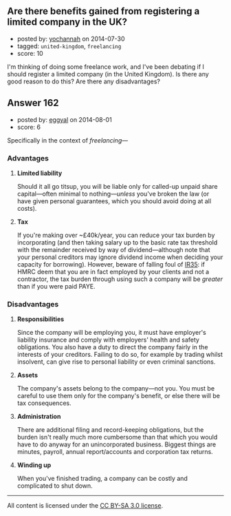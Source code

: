 ## Are there benefits gained from registering a limited company in the UK?

- posted by: [yochannah](https://stackexchange.com/users/1677788/yochannah) on 2014-07-30
- tagged: `united-kingdom`, `freelancing`
- score: 10

<p>I'm thinking of doing some freelance work, and I've been debating if I should register a limited company (in the United Kingdom). Is there any good reason to do this? Are there any disadvantages?</p>



## Answer 162

- posted by: [eggyal](https://stackexchange.com/users/310184/eggyal) on 2014-08-01
- score: 6

<p>Specifically in the context of <em>freelancing</em>&horbar;</p>

<h3>Advantages </h3>

<ol>
<li><p><strong>Limited liability</strong></p>

<p>Should it all go titsup, you will be liable only for called-up unpaid share capital&mdash;often minimal to nothing&mdash;<em>unless</em> you've broken the law (or have given personal guarantees, which you should avoid doing at all costs).</p></li>
<li><p><strong>Tax</strong></p>

<p>If you're making over ~£40k/year, you can reduce your tax burden by incorporating (and then taking salary up to the basic rate tax threshold with the remainder received by way of dividend&mdash;although note that your personal creditors may ignore dividend income when deciding your capacity for borrowing).  However, beware of falling foul of <a href="http://www.hmrc.gov.uk/ir35/">IR35</a>: if HMRC deem that you are in fact employed by your clients and not a contractor, the tax burden through using such a company will be <em>greater</em> than if you were paid PAYE.</p></li>
</ol>

<h3>Disadvantages</h3>

<ol>
<li><p><strong>Responsibilities</strong></p>

<p>Since the company will be employing you, it must have employer's liability insurance and comply with employers' health and safety obligations.  You also have a duty to direct the company fairly in the interests of your creditors.  Failing to do so, for example by trading whilst insolvent, can give rise to personal liability or even criminal sanctions.</p></li>
<li><p><strong>Assets</strong></p>

<p>The company's assets belong to the company&mdash;not you.  You must be careful to use them only for the company's benefit, or else there will be tax consequences.</p></li>
<li><p><strong>Administration</strong></p>

<p>There are additional filing and record-keeping obligations, but the burden isn't really much more cumbersome than that which you would have to do anyway for an unincorporated business.  Biggest things are minutes, payroll, annual report/accounts and corporation tax returns.</p></li>
<li><p><strong>Winding up</strong></p>

<p>When you've finished trading, a company can be costly and complicated to shut down.</p></li>
</ol>




---

All content is licensed under the [CC BY-SA 3.0 license](https://creativecommons.org/licenses/by-sa/3.0/).
